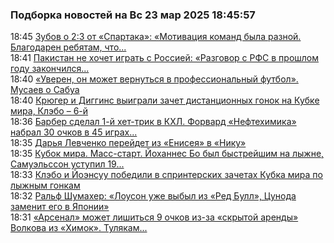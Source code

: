<h3>Подборка новостей на Вс 23 мар 2025 18:45:57</h3><!--2025-03-23 18:45:00-->
<div class="rssn table">
  <span class="smaller gray hspace">18:45</span> <a class="nodecor" href="https://www.sports.ru/hockey/1116680441-zubov-o-23-ot-spartaka-motivacziya-komand-byla-raznoj-blagodaren-rebya.html?">Зубов о 2:3 от «Спартака»: «Мотивация команд была разной. Благодарен ребятам, что...</a>
</div>
<div class="rssn table">
  <span class="smaller gray hspace">18:41</span> <a class="nodecor" href="https://www.sports.ru/football/1116680438-pakistan-ne-xochet-igrat-s-rossiej-razgovor-s-rfs-v-proshlom-godu-zako.html?">Пакистан не хочет играть с Россией: «Разговор с РФС в прошлом году закончился...</a>
</div>
<div class="rssn table">
  <span class="smaller gray hspace">18:40</span> <a class="nodecor" href="https://www.sports.ru/football/1116680422-uveren-on-mozhet-vernutsya-v-professionalnyj-futbol-musaev-o-sabua.html?">«Уверен, он может вернуться в профессиональный футбол». Мусаев о Сабуа</a>
</div>
<div class="rssn table">
  <span class="smaller gray hspace">18:40</span> <a class="nodecor" href="https://www.sports.ru/others/1116680410-kryuger-i-diggins-vyigrali-zachet-distanczionnyx-gonok-na-kubke-mira-k.html?">Крюгер и Диггинс выиграли зачет дистанционных гонок на Кубке мира, Клэбо – 6-й</a>
</div>
<div class="rssn table">
  <span class="smaller gray hspace">18:36</span> <a class="nodecor" href="https://www.sports.ru/hockey/1116680432-barber-sdelal-1-j-xet-trik-v-kxl-forvard-nefteximika-nabral-30-ochkov-.html?">Барбер сделал 1-й хет-трик в КХЛ. Форвард «Нефтехимика» набрал 30 очков в 45 играх...</a>
</div>
<div class="rssn table">
  <span class="smaller gray hspace">18:35</span> <a class="nodecor" href="https://www.sports.ru/basketball/1116680439-darya-levchenko-perejdet-iz-eniseya-v-niku.html?">Дарья Левченко перейдет из «Енисея» в «Нику»</a>
</div>
<div class="rssn table">
  <span class="smaller gray hspace">18:35</span> <a class="nodecor" href="https://www.sports.ru/biathlon/1116680421-kubok-mira-mass-start-joxannes-bo-byl-bystrejshim-na-lyzhne-samuelsson.html?">Кубок мира. Масс-старт. Йоханнес Бо был быстрейшим на лыжне, Самуэльссон уступил 19...</a>
</div>
<div class="rssn table">
  <span class="smaller gray hspace">18:33</span> <a class="nodecor" href="https://www.sports.ru/others/1116680431-klebo-i-joensuu-pobedili-v-sprinterskix-zachetax-kubka-mira-po-lyzhnym.html?">Клэбо и Йоэнсуу победили в спринтерских зачетах Кубка мира по лыжным гонкам</a>
</div>
<div class="rssn table">
  <span class="smaller gray hspace">18:32</span> <a class="nodecor" href="https://www.sports.ru/automoto/1116680436-ralf-shumaxer-louson-uzhe-vybyl-iz-red-bull-czunoda-zamenit-ego-v-yapo.html?">Ральф Шумахер: «Лоусон уже выбыл из «Ред Булл», Цунода заменит его в Японии»</a>
</div>
<div class="rssn table">
  <span class="smaller gray hspace">18:31</span> <a class="nodecor" href="https://www.sports.ru/football/1116680362-arsenal-mozhet-lishitsya-9-ochkov-iz-za-skrytoj-arendy-volkova-iz-ximo.html?">«Арсенал» может лишиться 9 очков из-за «скрытой аренды» Волкова из «Химок». Тулякам...</a>
</div>